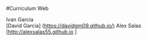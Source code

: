 #Curriculum Web

Ivan Garcia  
[David Garcia] (https://davidgm09.github.io/)
Alex Salas  [http://alexsalas55.github.io ]
